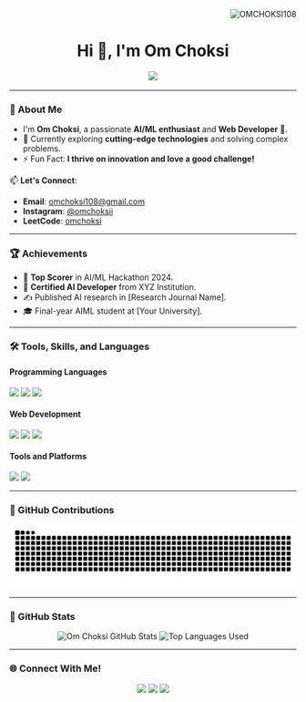 <p align="right">  
	<img src="https://komarev.com/ghpvc/?username=OMCHOKSI108&label=Profile%20views&color=0e75b6&style=plastic" alt="OMCHOKSI108" /> 
</p> 

<h1 align="center">Hi 👋, I'm Om Choksi</h1> 
<p align="center"> 
   <a href="https://github.com/DenverCoder1/readme-typing-svg"><img src="https://readme-typing-svg.herokuapp.com?lines=Hi!+Welcome+to+my+Profile;AI/ML+Enthusiast;Web+Developer;Always+Learning+Something+New...;Thanks+for+Visiting!;&size=30&color=49FF00&center=true&width=650&height=50"></a> 
</p> 

---

### 👋 About Me
- I'm **Om Choksi**, a passionate **AI/ML enthusiast** and **Web Developer** 🚀.  
- 🌱 Currently exploring **cutting-edge technologies** and solving complex problems.  
- ⚡ Fun Fact: **I thrive on innovation and love a good challenge!**  

📫 **Let's Connect**:  
- **Email**: omchoksi108@gmail.com  
- **Instagram**: [@omchoksii](https://www.instagram.com/omchoksii)  
- **LeetCode**: [omchoksi](https://leetcode.com/u/OmChoksi_23aiml010/)

---

### 🏆 Achievements
- 🥇 **Top Scorer** in AI/ML Hackathon 2024.  
- 📜 **Certified AI Developer** from XYZ Institution.  
- ✍️ Published AI research in [Research Journal Name].  
- 🎓 Final-year AIML student at [Your University].  

---

### 🛠️ Tools, Skills, and Languages
#### **Programming Languages**
<p align="left">
  <img src="https://img.shields.io/badge/-Python-3776AB?logo=python&logoColor=white&style=for-the-badge" />
  <img src="https://img.shields.io/badge/-Java-007396?logo=java&logoColor=white&style=for-the-badge" />
  <img src="https://img.shields.io/badge/-JavaScript-F7DF1E?logo=javascript&logoColor=black&style=for-the-badge" />
</p>

#### **Web Development**
<p align="left">
  <img src="https://img.shields.io/badge/-HTML5-E34F26?logo=html5&logoColor=white&style=for-the-badge" />
  <img src="https://img.shields.io/badge/-CSS3-1572B6?logo=css3&logoColor=white&style=for-the-badge" />
  <img src="https://img.shields.io/badge/-Bootstrap-563D7C?logo=bootstrap&logoColor=white&style=for-the-badge" />
</p>

#### **Tools and Platforms**
<p align="left">
  <img src="https://img.shields.io/badge/-Git-F05032?logo=git&logoColor=white&style=for-the-badge" />
  <img src="https://img.shields.io/badge/-VS%20Code-007ACC?logo=visualstudiocode&logoColor=white&style=for-the-badge" />
</p>

---

### 🐍 GitHub Contributions
<p align="center">
  <img alt="GitHub Contribution Grid Snake Animation" src="https://raw.githubusercontent.com/OMCHOKSI108/OMCHOKSI108/output/github-contribution-grid-snake-dark.svg" />
</p>

---

### 🌟 GitHub Stats
<p align="center">
  <img src="https://github-readme-stats.vercel.app/api?username=OMCHOKSI108&show_icons=true&theme=transparent" alt="Om Choksi GitHub Stats" />
  <img src="https://github-readme-stats.vercel.app/api/top-langs/?username=OMCHOKSI108&hide=jupyter%20notebook,Makefile&hide_title=true&layout=pie" alt="Top Languages Used" />
</p>

---

### 🌐 Connect With Me!
<p align="center">
  <a href="https://www.instagram.com/omchoksii" target="_blank"><img src="https://img.shields.io/badge/-Instagram-E4405F?logo=instagram&logoColor=white&style=for-the-badge" /></a>
  <a href="mailto:omchoksi108@gmail.com" target="_blank"><img src="https://img.shields.io/badge/-Gmail-D14836?logo=gmail&logoColor=white&style=for-the-badge" /></a>
  <a href="https://leetcode.com/u/OmChoksi_23aiml010/" target="_blank"><img src="https://img.shields.io/badge/-LeetCode-FFA116?logo=leetcode&logoColor=black&style=for-the-badge" /></a>
</p>
